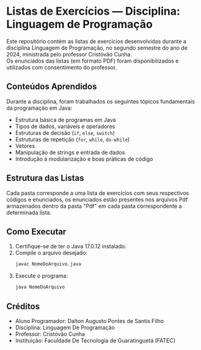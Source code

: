 # Listas de Exercícios — Disciplina: Linguagem de Programação

Este repositório contém as listas de exercícios desenvolvidas durante a disciplina Linguagem de Programação, no segundo semestre do ano de 2024, ministrada pelo professor Cristóvão Cunha.  
Os enunciados das listas (em formato PDF) foram disponibilizados e utilizados com consentimento do professor.

## Conteúdos Aprendidos
Durante a disciplina, foram trabalhados os seguintes tópicos fundamentais da programação em Java:

- Estrutura básica de programas em Java  
- Tipos de dados, variáveis e operadores  
- Estruturas de decisão (`if`, `else`, `switch`)  
- Estruturas de repetição (`for`, `while`, `do-while`)  
- Vetores 
- Manipulação de strings e entrada de dados  
- Introdução à modularização e boas práticas de código

## Estrutura das Listas
Cada pasta corresponde a uma lista de exercícios com seus respectivos códigos e enunciados, os enunciados estão presentes nos arquivos Pdf armazenados 
dentro da pasta "Pdf" em cada pasta correspondente a determinada lista.

## Como Executar
1. Certifique-se de ter o Java 17.0.12 instalado.  
2. Compile o arquivo desejado:
   ```bash
   javac NomeDoArquivo.java
   ```
3. Execute o programa:
   ```bash
   java NomeDoArquivo
   ```

## Créditos
- Aluno Programador: Dalton Augusto Pontes de Santis Filho
- Disciplina: Linguagem De Programação
- Professor: Cristóvão Cunha
- Instituição: Faculdade De Tecnologia de Guaratinguetá (FATEC)
